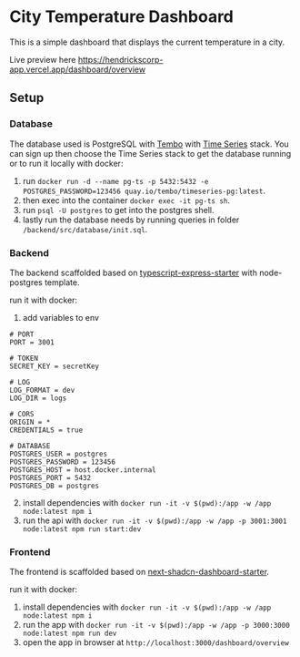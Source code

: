 # City Temperature Dashboard

This is a simple dashboard that displays the current temperature in a city.

Live preview here https://hendrickscorp-app.vercel.app/dashboard/overview

## Setup

### Database

The database used is PostgreSQL with [Tembo](https://tembo.io/)
with [Time Series](https://tembo.io/docs/product/stacks/analytical/timeseries) stack. You
can sign up then choose the Time Series stack to get the database running or to run it locally
with docker:
1. run `docker run -d --name pg-ts -p 5432:5432 -e POSTGRES_PASSWORD=123456 quay.io/tembo/timeseries-pg:latest`.
2. then exec into the container `docker exec -it pg-ts sh`.
3. run `psql -U postgres` to get into the postgres shell.
4. lastly run the database needs by running queries in folder `/backend/src/database/init.sql`.

### Backend

The backend scaffolded based on [typescript-express-starter](https://github.com/ljlm0402/typescript-express-starter)
with node-postgres template.

run it with docker:
1. add variables to env
```
# PORT
PORT = 3001

# TOKEN
SECRET_KEY = secretKey

# LOG
LOG_FORMAT = dev
LOG_DIR = logs

# CORS
ORIGIN = *
CREDENTIALS = true

# DATABASE
POSTGRES_USER = postgres
POSTGRES_PASSWORD = 123456
POSTGRES_HOST = host.docker.internal
POSTGRES_PORT = 5432
POSTGRES_DB = postgres
```
2. install dependencies with `docker run -it -v $(pwd):/app -w /app node:latest npm i`
3. run the api with `docker run -it -v $(pwd):/app -w /app -p 3001:3001 node:latest npm run start:dev`

### Frontend

The frontend is scaffolded based on [next-shadcn-dashboard-starter](https://github.com/Kiranism/next-shadcn-dashboard-starter).

run it with docker:
1. install dependencies with `docker run -it -v $(pwd):/app -w /app node:latest npm i`
2. run the app with `docker run -it -v $(pwd):/app -w /app -p 3000:3000 node:latest npm run dev`
3. open the app in browser at `http://localhost:3000/dashboard/overview`
